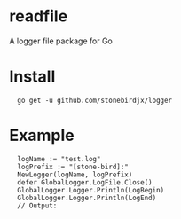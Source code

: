 # readfile
A logger file package for Go
# Install
```
  go get -u github.com/stonebirdjx/logger
```
# Example

```
  logName := "test.log"
  logPrefix := "[stone-bird]:"
  NewLogger(logName, logPrefix)
  defer GlobalLogger.LogFile.Close()
  GlobalLogger.Logger.Println(LogBegin)
  GlobalLogger.Logger.Println(LogEnd)
  // Output:
```